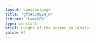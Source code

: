 ```yaml
---
layout: constantpage
title: "gfx#SCREEN_H"
library: "LameGFX"
type: constant
brief: Height of the screen in pixels.
value: 64 
---
```



